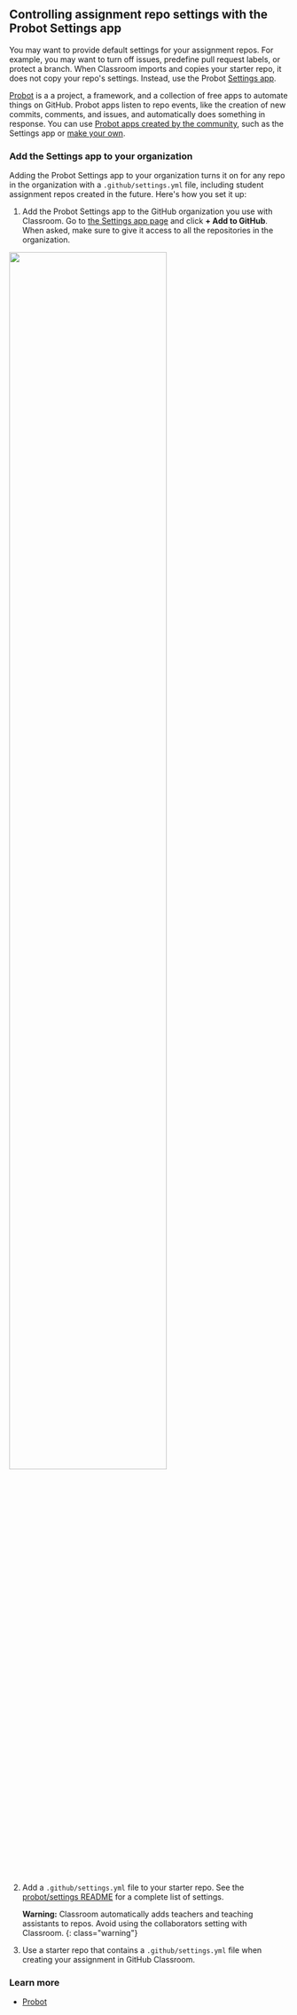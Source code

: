 ## Controlling assignment repo settings with the Probot Settings app

You may want to provide default settings for your assignment repos. For example, you may want to turn off issues, predefine pull request labels, or protect a branch. When Classroom imports and copies your starter repo, it does not copy your repo's settings. Instead, use the Probot [Settings app](https://probot.github.io/apps/settings/).

[Probot](https://probot.github.io/) is a a project, a framework, and a collection of free apps to automate things on GitHub. Probot apps listen to repo events, like the creation of new commits, comments, and issues, and automatically does something in response. You can use [Probot apps created by the community](https://probot.github.io/apps/), such as the Settings app or [make your own](https://probot.github.io/docs/).

### Add the Settings app to your organization

Adding the Probot Settings app to your organization turns it on for any repo in the organization with a `.github/settings.yml` file, including student assignment repos created in the future. Here's how you set it up:

1. Add the Probot Settings app to the GitHub organization you use with Classroom. Go to [the Settings app page](https://github.com/apps/settings) and click **+ Add to GitHub**. When asked, make sure to give it access to all the repositories in the organization.

  <div class="text-center">
    <img src="/images/help/probot-settings.gif" class="border" style="width: 75%;">
  </div>

2. Add a `.github/settings.yml` file to your starter repo. See the [probot/settings README](https://github.com/probot/settings#github-settings) for a complete list of settings.

   **Warning:** Classroom automatically adds teachers and teaching assistants to repos. Avoid using the collaborators setting with Classroom.
   {: class="warning"}

3. Use a starter repo that contains a `.github/settings.yml` file when creating your assignment in GitHub Classroom.

### Learn more

* [Probot](https://probot.github.io/)
